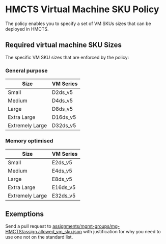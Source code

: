 # HMCTS Virtual Machine SKU Policy

The policy enables you to specify a set of VM SKUs sizes that can be deployed in HMCTS.

## Required virtual machine SKU Sizes

The specific VM SKU sizes that are enforced by the policy:

### General purpose

| Size            |  VM Series     |
| -------------   |  ------------- |
| Small           |  D2ds_v5       |
| Medium          |  D4ds_v5       |
| Large           |  D8ds_v5       |
| Extra Large     |  D16ds_v5      |
| Extremely Large |  D32ds_v5      |

### Memory optimised

| Size            |  VM Series     |
| -------------   |  ------------- |
| Small           |  E2ds_v5       |
| Medium          |  E4ds_v5       |
| Large           |  E8ds_v5       |
| Extra Large     |  E16ds_v5      |
| Extremely Large |  E32ds_v5      |

## Exemptions

Send a pull request to [assignments/mgmt-groups/mg-HMCTS/assign.allowed_vm_sku.json](https://github.com/hmcts/azure-policy/blob/HEAD/assignments/mgmt-groups/mg-HMCTS/assign.allowed_vm_sku.json) with justification for why you need to use one not on the standard list.
